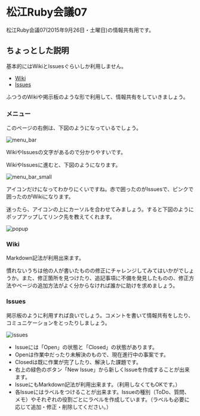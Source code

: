 # 松江Ruby会議07

松江Ruby会議07(2015年9月26日・土曜日)の情報共有用です。

## ちょっとした説明

基本的にはWikiとIssuesぐらいしか利用しません。

* [Wiki](https://github.com/matsuerb/matrk07/wiki)
* [Issues](https://github.com/matsuerb/matrk07/issues)

ふつうのWikiや掲示板のような形で利用して、情報共有をしていきましょう。

### メニュー

このページの右側は、下図のようになっているでしょう。

![menu_bar](image1.png)

WikiやIssuesの文字があるので分かりやすいです。


WikiやIssuesに進むと、下図のようになります。

![menu_bar_small](image2.png)

アイコンだけになってわかりにくいですね。赤で囲ったのがIssuesで、ピンクで囲ったのがWikiになります。

迷ったら、アイコンの上にカーソルを合わせてみましょう。すると下図のようにポップアップしてリンク先を教えてくれます。

![popup](image3.png)


### Wiki

Markdown記法が利用出来ます。

慣れないうちは他の人が書いたものの修正にチャレンジしてみてはいかがでしょうか。また、修正箇所を見つけたり、追記事項に不備を発見したものの、修正方法やページの追加方法がよく分からなければ誰かに助けを求めましょう。

### Issues

掲示板のように利用すれば良いでしょう。コメントを書いて情報共有をしたり、コミュニケーションをとったりしましょう。

![issues](image4.png)

* Issueには「Open」の状態と「Closed」の状態があります。
* Openは作業中だったり未解決のもので、現在進行中の事案です。
* Closedは既に作業が完了したり、解決した課題です。
* 右上の緑色のボタン「New Issue」から新しくIssueを作成することが出来ます。
* IssueにもMarkdown記法が利用出来ます。（利用しなくてもOKです。）
* 各Issueにはラベルをつけることが出来ます。Issueの種別（ToDo、質問、メモ）やそれぞれの役割ごとにラベルを作成しています。（ラベルも必要に応じて追加・修正・削除してください。）


